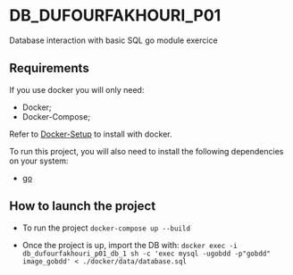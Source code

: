 # DB_DUFOURFAKHOURI_P01
Database interaction with basic SQL go module exercice 

## Requirements

If you use docker you will only need:
* Docker;
* Docker-Compose;

Refer to [Docker-Setup](#docker-setup) to install with docker.

To run this project, you will also need to install the following dependencies on your system:

- [go](https://golang.org/doc/install)

## How to launch the project
* To run the project
 `docker-compose up --build`

* Once the project is up, import the DB with:
 `docker exec -i db_dufourfakhouri_p01_db_1 sh -c 'exec mysql -ugobdd -p"gobdd" image_gobdd' < ./docker/data/database.sql`

